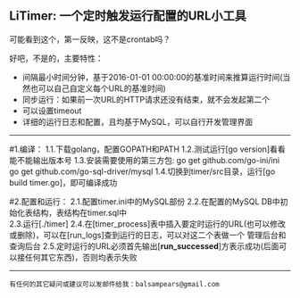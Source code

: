 LiTimer: 一个定时触发运行配置的URL小工具
-
可能看到这个，第一反映，这不是crontab吗？

好吧，不是的，主要特性：

* 间隔最小时间分钟，基于2016-01-01 00:00:00的基准时间来推算运行时间(当然也可以自己自定义每个URL的基准时间)
* 同步运行：如果前一次URL的HTTP请求还没有结束，就不会发起第二个
* 可以设置timeout
* 详细的运行日志和配置，且均基于MySQL，可以自行开发管理界面 

----
#1.编译：
    1.1.下载golang，配置GOPATH和PATH
    1.2.测试运行[go version]看看能不能输出版本号
    1.3.安装需要使用的第三方包:
        go get github.com/go-ini/ini
        go get github.com/go-sql-driver/mysql
    1.4.切换到timer/src目录，运行[go build timer.go]，即可编译成功

#2.配置和运行：
	2.1.配置timer.ini中的MySQL部份
	2.2.在配置的MySQL DB中初始化表结构，表结构在timer.sql中	
	2.3.运行[./timer]
	2.4.在[timer_process]表中插入要定时运行的URL(也可以修改或删除)，可以在[run_logs]查到运行的日志，可以对这二个表做一个
    管理后台和查询后台
	2.5.定时运行的URL必须首先输出[__run_successed__]方表示成功(后面可以接任何其它东西)，否则均表示失败

----

	有任何的其它疑问或建议可以发邮件给我：balsampears@gmail.com